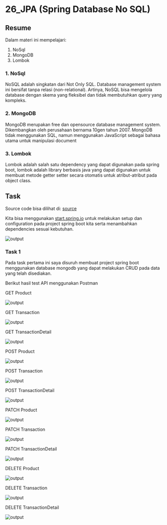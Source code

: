 # 26_JPA (Spring Database No SQL)

## Resume
Dalam materi ini mempelajari:
1. NoSql
2. MongoDB
3. Lombok

### 1. NoSql

NoSQL adalah singkatan dari Not Only SQL. Database management system ini bersifat tanpa relasi (non-relational). Artinya, NoSQL bisa mengelola database dengan skema yang fleksibel dan tidak membutuhkan query yang kompleks.

### 2. MongoDB

MongoDB merupakan free dan opensource database management system. Dikembangkan oleh perusahaan bernama 10gen tahun 2007. MongoDB tidak menggunakan SQL, namun menggunakan JavaScript sebagai bahasa utama untuk manipulasi document

### 3. Lombok

Lombok adalah salah satu dependency yang dapat digunakan pada spring boot, lombok adalah library berbasis java yang dapat digunakan untuk membuat metode getter setter secara otomatis untuk atribut-atribut pada object class.

## Task

Source code bisa dilihat di: [source](./praktikum/src/main/java/com/praktikum)

Kita bisa menggunakan [start.spring.io](https://start.spring.io/) untuk melakukan setup dan configuration pada project spring boot kita serta menambahkan dependencies sesuai kebutuhan.

![output](./screenshots/starter.jpg)

### Task 1

Pada task pertama ini saya disuruh membuat project spring boot menggunakan database mongodb yang dapat melakukan CRUD pada data yang telah disediakan.

Berikut hasil test API menggunakan Postman

GET Product

![output](./screenshots/getAllProduct.jpg)

GET Transaction

![output](./screenshots/getAllTransaction.jpg)

GET TransactionDetail

![output](./screenshots/getAllTransactionDetail.jpg)

POST Product

![output](./screenshots/postProduct.jpg)

POST Transaction

![output](./screenshots/postTransaction.jpg)

POST TransactionDetail

![output](./screenshots/postTransactionDetail.jpg)

PATCH Product

![output](./screenshots/patchProduct.jpg)

PATCH Transaction

![output](./screenshots/patchTransaction.jpg)

PATCH TransactionDetail

![output](./screenshots/patchTransactionDetail.jpg)

DELETE Product

![output](./screenshots/deleteProduct.jpg)

DELETE Transaction

![output](./screenshots/deleteTransaction.jpg)

DELETE TransactionDetail

![output](./screenshots/deleteTransactionDetail.jpg)